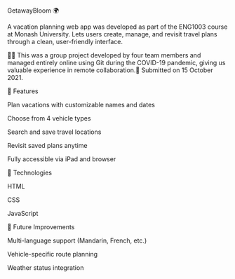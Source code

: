 GetawayBloom 🌍

A vacation planning web app was developed as part of the ENG1003 course at Monash University. Lets users create, manage, and revisit travel plans through a clean, user-friendly interface.

🧑‍💻 This was a group project developed by four team members and managed entirely online using Git during the COVID-19 pandemic, giving us valuable experience in remote collaboration.📅 Submitted on 15 October 2021.

🌟 Features

Plan vacations with customizable names and dates

Choose from 4 vehicle types

Search and save travel locations

Revisit saved plans anytime

Fully accessible via iPad and browser

📌 Technologies

HTML

CSS

JavaScript

🔮 Future Improvements

Multi-language support (Mandarin, French, etc.)

Vehicle-specific route planning

Weather status integration



